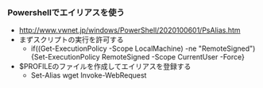 
### Powershellでエイリアスを使う

- http://www.vwnet.jp/windows/PowerShell/2020100601/PsAlias.htm
- まずスクリプトの実行を許可する
  - if((Get-ExecutionPolicy -Scope LocalMachine) -ne "RemoteSigned"){Set-ExecutionPolicy RemoteSigned -Scope CurrentUser -Force}
- $PROFILEのファイルを作成してエイリアスを登録する
  - Set-Alias wget Invoke-WebRequest
